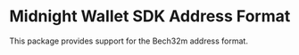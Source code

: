 # Midnight Wallet SDK Address Format

This package provides support for the Bech32m address format.
